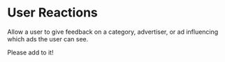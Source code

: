 # User Reactions

Allow a user to give feedback on a category, advertiser, or ad influencing which ads the user can see.

Please add to it!
